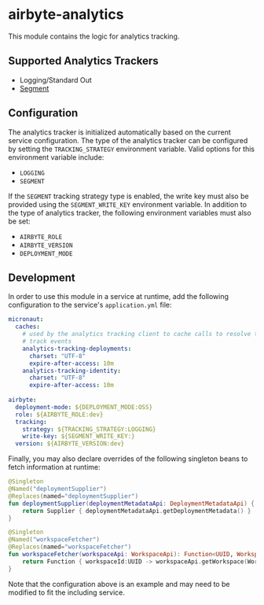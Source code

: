 # airbyte-analytics

This module contains the logic for analytics tracking.

## Supported Analytics Trackers

* Logging/Standard Out
* [Segment](https://segment.com/)

## Configuration

The analytics tracker is initialized automatically based on the current service configuration.  The type of the
analytics tracker can be configured by setting the `TRACKING_STRATEGY` environment variable.  Valid options
for this environment variable include:

* `LOGGING`
* `SEGMENT`

If the `SEGMENT` tracking strategy type is enabled, the write key must also be provided using the `SEGMENT_WRITE_KEY` 
environment variable. In addition to the type of analytics tracker, the following environment variables must also be set:

* `AIRBYTE_ROLE`
* `AIRBYTE_VERSION`
* `DEPLOYMENT_MODE`

## Development

In order to use this module in a service at runtime,  add the following configuration to the service's `application.yml` file:

```yaml
micronaut:
  caches:
    # used by the analytics tracking client to cache calls to resolve the deployment and identity (workspace) for
    # track events
    analytics-tracking-deployments:
      charset: "UTF-8"
      expire-after-access: 10m
    analytics-tracking-identity:
      charset: "UTF-8"
      expire-after-access: 10m
      
airbyte:
  deployment-mode: ${DEPLOYMENT_MODE:OSS}
  role: ${AIRBYTE_ROLE:dev}
  tracking:
    strategy: ${TRACKING_STRATEGY:LOGGING}
    write-key: ${SEGMENT_WRITE_KEY:}
  version: ${AIRBYTE_VERSION:dev}
```

Finally, you may also declare overrides of the following singleton beans to fetch information at runtime:

```kotlin
@Singleton
@Named("deploymentSupplier")
@Replaces(named="deploymentSupplier")
fun deploymentSupplier(deploymentMetadataApi: DeploymentMetadataApi) {
    return Supplier { deploymentMetadataApi.getDeploymentMetadata() }
}

@Singleton
@Named("workspaceFetcher")
@Replaces(named="workspaceFetcher")
fun workspaceFetcher(workspaceApi: WorkspaceApi): Function<UUID, WorkspaceRead> {
    return Function { workspaceId:UUID -> workspaceApi.getWorkspace(WorkspaceIdRequestBody().workspaceId(workspaceId).includeTombstone(true)) }
}

```

Note that the configuration above is an example and may need to be modified to fit the including service.